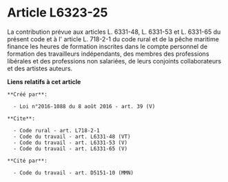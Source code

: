 # Article L6323-25

La contribution prévue aux articles L. 6331-48, L. 6331-53 et L. 6331-65 du présent code et à l'
article L. 718-2-1 du code rural et de la pêche maritime 
finance les heures de formation inscrites dans le compte personnel de formation des travailleurs indépendants, des membres
des professions libérales et des professions non salariées, de leurs conjoints collaborateurs et des artistes auteurs.

**Liens relatifs à cet article**

	**Créé par**:

	  - Loi n°2016-1088 du 8 août 2016 - art. 39 (V)

	**Cite**:

	  - Code rural - art. L718-2-1
	  - Code du travail - art. L6331-48 (VT)
	  - Code du travail - art. L6331-53 (V)
	  - Code du travail - art. L6331-65 (V)

	**Cité par**:

	  - Code du travail - art. D5151-10 (MMN)
